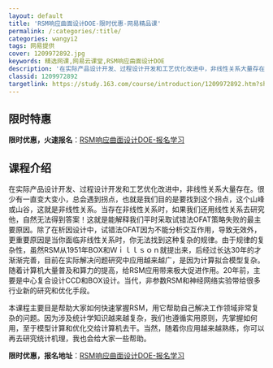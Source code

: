 ```yaml
---
layout: default
title: 'RSM响应曲面设计DOE-限时优惠-网易精品课'
permalink: /:categories/:title/
categories: wangyi2
tags: 网易提供
cover: 1209972892.jpg
keywords: 精选网课,网易云课堂,RSM响应曲面设计DOE
description: '在实际产品设计开发、过程设计开发和工艺优化改进中，非线性关系大量存在。很少有一直变大变小，总会遇到拐点，也就是我们目的是'
classid: 1209972892
targetlink: https://study.163.com/course/introduction/1209972892.htm?share=1&shareId=1025206652&utm_campaign=share&utm_medium=iphoneShare&utm_source=&utm_u=1025206652
---
```


## 限时特惠

**限时优惠，火速报名**：[RSM响应曲面设计DOE-报名学习](https://study.163.com/course/introduction/1209972892.htm?share=1&shareId=1025206652&utm_campaign=share&utm_medium=iphoneShare&utm_source=&utm_u=1025206652)

## 课程介绍

在实际产品设计开发、过程设计开发和工艺优化改进中，非线性关系大量存在。很少有一直变大变小，总会遇到拐点，也就是我们目的是要找到这个拐点，这个山峰或山谷，这就是非线性关系。当存在非线性关系时，如果我们还用线性关系去研究他，自然无法得到答案！这就是能解释我们平时采取试错法OFAT策略失败的最主要原因。除了在析因设计中，试错法OFAT因为不能分析交互作用，导致无效外，更重要原因是当你面临非线性关系时，你无法找到这种复杂的规律。由于规律的复杂性，虽然RSM从1951年BOX和Ｗｉｌｌｓｏｎ就提出来，后经过长达30年的才渐渐完善，目前在实际解决问题研究中应用越来越广，是因为计算拟合模型复杂。随着计算机大量普及和算力的提高，给RSM应用带来极大促进作用。20年前，主要是中心复合设计CCD和BOX设计。当代，非参数RSM和神经网络实验带给很多行业新的研究和优化手段。

本课程主要目是帮助大家如何快速掌握RSM，用它帮助自己解决工作领域非常复杂的问题。因为涉及统计学知识越来越复杂，我们也遵循实用原则，先掌握如何用，至于模型计算和优化交给计算机去干。当然，随着你应用越来越熟练，你可以再去研究统计机理，我也会给大家一些帮助。

**限时优惠，报名地址**：[RSM响应曲面设计DOE-报名学习](https://study.163.com/course/introduction/1209972892.htm?share=1&shareId=1025206652&utm_campaign=share&utm_medium=iphoneShare&utm_source=&utm_u=1025206652)

